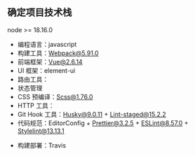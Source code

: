 ## 确定项目技术栈

node >= 18.16.0

- 编程语言：javascript
- 构建工具：Webpack@5.91.0
- 前端框架：Vue@2.6.14
- UI 框架：element-ui
- 路由工具：
- 状态管理 
- CSS 预编译：Scss@1.76.0
- HTTP 工具：
- Git Hook 工具：Husky@9.0.11 + Lint-staged@15.2.2
- 代码规范：EditorConfig + Prettier@3.2.5 + ESLint@8.57.0 + Stylelint@13.13.1
<!-- - 提交规范：Commitlint  -->
- 构建部署：Travis
